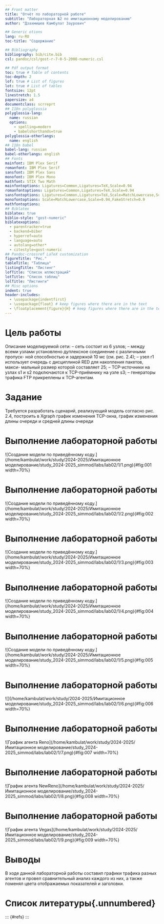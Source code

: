 ```yaml
---
## Front matter
title: "Отчёт по лабораторной работе"
subtitle: "Лабораторная №2 по имитационному моделированию"
author: "Дзахмишев Камбулат Заурович"

## Generic otions
lang: ru-RU
toc-title: "Содержание"

## Bibliography
bibliography: bib/cite.bib
csl: pandoc/csl/gost-r-7-0-5-2008-numeric.csl

## Pdf output format
toc: true # Table of contents
toc-depth: 2
lof: true # List of figures
lot: true # List of tables
fontsize: 12pt
linestretch: 1.5
papersize: a4
documentclass: scrreprt
## I18n polyglossia
polyglossia-lang:
  name: russian
  options:
	- spelling=modern
	- babelshorthands=true
polyglossia-otherlangs:
  name: english
## I18n babel
babel-lang: russian
babel-otherlangs: english
## Fonts
mainfont: IBM Plex Serif
romanfont: IBM Plex Serif
sansfont: IBM Plex Sans
monofont: IBM Plex Mono
mathfont: STIX Two Math
mainfontoptions: Ligatures=Common,Ligatures=TeX,Scale=0.94
romanfontoptions: Ligatures=Common,Ligatures=TeX,Scale=0.94
sansfontoptions: Ligatures=Common,Ligatures=TeX,Scale=MatchLowercase,Scale=0.94
monofontoptions: Scale=MatchLowercase,Scale=0.94,FakeStretch=0.9
mathfontoptions:
## Biblatex
biblatex: true
biblio-style: "gost-numeric"
biblatexoptions:
  - parentracker=true
  - backend=biber
  - hyperref=auto
  - language=auto
  - autolang=other*
  - citestyle=gost-numeric
## Pandoc-crossref LaTeX customization
figureTitle: "Рис."
tableTitle: "Таблица"
listingTitle: "Листинг"
lofTitle: "Список иллюстраций"
lotTitle: "Список таблиц"
lolTitle: "Листинги"
## Misc options
indent: true
header-includes:
  - \usepackage{indentfirst}
  - \usepackage{float} # keep figures where there are in the text
  - \floatplacement{figure}{H} # keep figures where there are in the text
---
```


# Цель работы

Описание моделируемой сети:
– сеть состоит из 6 узлов;
– между всеми узлами установлено дуплексное соединение с различными пропуск-
ной способностью и задержкой 10 мс (см. рис. 2.4);
– узел r1 использует очередь с дисциплиной RED для накопления пакетов, макси-
мальный размер которой составляет 25;
– TCP-источники на узлах s1 и s2 подключаются к TCP-приёмнику на узле s3;
– генераторы трафика FTP прикреплены к TCP-агентам.

# Задание

Требуется разработать сценарий, реализующий модель согласно рис. 2.4, построить в Xgraph график изменения TCP-окна, график изменения длины очереди и средней длины очереди



# Выполнение лабораторной работы

![Создание модели по приведённому коду.](/home/kambulat/work/study/2024-2025/Имитационное моделирование/study_2024-2025_simmod/labs/lab02/1/1.png){#fig:001 width=70%}

# Выполнение лабораторной работы

![Создание модели по приведённому коду.](/home/kambulat/work/study/2024-2025/Имитационное моделирование/study_2024-2025_simmod/labs/lab02/1/2.png){#fig:002 width=70%}

# Выполнение лабораторной работы

![Создание модели по приведённому коду.](/home/kambulat/work/study/2024-2025/Имитационное моделирование/study_2024-2025_simmod/labs/lab02/1/3.png){#fig:003 width=70%}

# Выполнение лабораторной работы

![Создание модели по приведённому коду.](/home/kambulat/work/study/2024-2025/Имитационное моделирование/study_2024-2025_simmod/labs/lab02/1/4.png){#fig:004 width=70%}

# Выполнение лабораторной работы

![Создание модели по приведённому коду.](/home/kambulat/work/study/2024-2025/Имитационное моделирование/study_2024-2025_simmod/labs/lab02/1/5.png){#fig:005 width=70%}

# Выполнение лабораторной работы

![](/home/kambulat/work/study/2024-2025/Имитационное моделирование/study_2024-2025_simmod/labs/lab02/1/6.png){#fig:006 width=70%}

# Выполнение лабораторной работы

![График агента Reno](/home/kambulat/work/study/2024-2025/Имитационное моделирование/study_2024-2025_simmod/labs/lab02/1/7.png){#fig:007 width=70%}

# Выполнение лабораторной работы

![График агента NewReno](/home/kambulat/work/study/2024-2025/Имитационное моделирование/study_2024-2025_simmod/labs/lab02/1/8.png){#fig:008 width=70%}

# Выполнение лабораторной работы

![График агента Vegas](/home/kambulat/work/study/2024-2025/Имитационное моделирование/study_2024-2025_simmod/labs/lab02/1/9.png){#fig:009 width=70%}

# Выводы

В ходе данной лабораторной работы составил графики трафика разных агентов и провел сравнительный анализ каждого из них, а также поменял цвета отображаемых показателей и заголовки.

# Список литературы{.unnumbered}

::: {#refs}
:::
